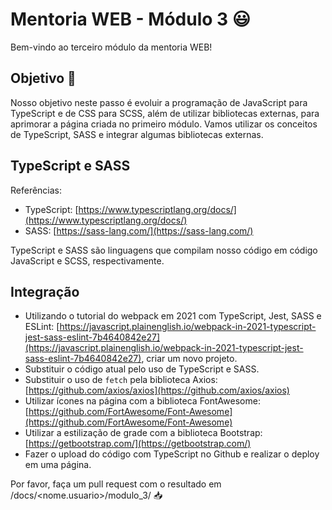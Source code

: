 # Mentoria WEB - Módulo 3 😃

Bem-vindo ao terceiro módulo da mentoria WEB!

## Objetivo 🎯

Nosso objetivo neste passo é evoluir a programação de JavaScript para TypeScript e de CSS para SCSS, além de utilizar bibliotecas externas, para aprimorar a página criada no primeiro módulo. Vamos utilizar os conceitos de TypeScript, SASS e integrar algumas bibliotecas externas.

## TypeScript e SASS

Referências:
- TypeScript: [https://www.typescriptlang.org/docs/](https://www.typescriptlang.org/docs/)
- SASS: [https://sass-lang.com/](https://sass-lang.com/)

TypeScript e SASS são linguagens que compilam nosso código em código JavaScript e SCSS, respectivamente.

## Integração

- Utilizando o tutorial do webpack em 2021 com TypeScript, Jest, SASS e ESLint: [https://javascript.plainenglish.io/webpack-in-2021-typescript-jest-sass-eslint-7b4640842e27](https://javascript.plainenglish.io/webpack-in-2021-typescript-jest-sass-eslint-7b4640842e27), criar um novo projeto.
- Substituir o código atual pelo uso de TypeScript e SASS.
- Substituir o uso de `fetch` pela biblioteca Axios: [https://github.com/axios/axios](https://github.com/axios/axios)
- Utilizar ícones na página com a biblioteca FontAwesome: [https://github.com/FortAwesome/Font-Awesome](https://github.com/FortAwesome/Font-Awesome)
- Utilizar a estilização de grade com a biblioteca Bootstrap: [https://getbootstrap.com/](https://getbootstrap.com/)
- Fazer o upload do código com TypeScript no Github e realizar o deploy em uma página.

Por favor, faça um pull request com o resultado em /docs/<nome.usuario>/modulo_3/ 📥